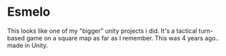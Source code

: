 # Esmelo
This looks like one of my "bigger" unity projects i did. It's a tactical turn-based game on a square map as far as I remember. This was 4 years ago.. made in Unity.
